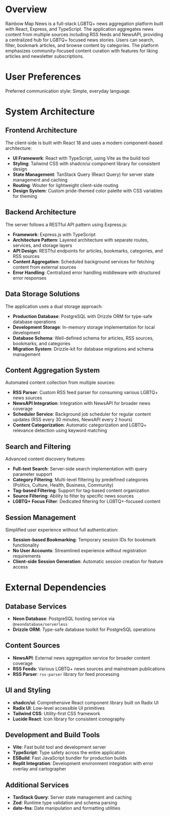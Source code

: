 # Overview

Rainbow Map News is a full-stack LGBTQ+ news aggregation platform built with React, Express, and TypeScript. The application aggregates news content from multiple sources including RSS feeds and NewsAPI, providing a centralized hub for LGBTQ+ focused news stories. Users can search, filter, bookmark articles, and browse content by categories. The platform emphasizes community-focused content curation with features for liking articles and newsletter subscriptions.

# User Preferences

Preferred communication style: Simple, everyday language.

# System Architecture

## Frontend Architecture

The client-side is built with React 18 and uses a modern component-based architecture:

- **UI Framework**: React with TypeScript, using Vite as the build tool
- **Styling**: Tailwind CSS with shadcn/ui component library for consistent design
- **State Management**: TanStack Query (React Query) for server state management and caching
- **Routing**: Wouter for lightweight client-side routing
- **Design System**: Custom pride-themed color palette with CSS variables for theming

## Backend Architecture

The server follows a RESTful API pattern using Express.js:

- **Framework**: Express.js with TypeScript
- **Architecture Pattern**: Layered architecture with separate routes, services, and storage layers
- **API Design**: RESTful endpoints for articles, bookmarks, categories, and RSS sources
- **Content Aggregation**: Scheduled background services for fetching content from external sources
- **Error Handling**: Centralized error handling middleware with structured error responses

## Data Storage Solutions

The application uses a dual storage approach:

- **Production Database**: PostgreSQL with Drizzle ORM for type-safe database operations
- **Development Storage**: In-memory storage implementation for local development
- **Database Schema**: Well-defined schema for articles, RSS sources, bookmarks, and categories
- **Migration System**: Drizzle-kit for database migrations and schema management

## Content Aggregation System

Automated content collection from multiple sources:

- **RSS Parser**: Custom RSS feed parser for consuming various LGBTQ+ news sources
- **NewsAPI Integration**: Integration with NewsAPI for broader news coverage
- **Scheduler Service**: Background job scheduler for regular content updates (RSS every 30 minutes, NewsAPI every 2 hours)
- **Content Categorization**: Automatic categorization and LGBTQ+ relevance detection using keyword matching

## Search and Filtering

Advanced content discovery features:

- **Full-text Search**: Server-side search implementation with query parameter support
- **Category Filtering**: Multi-level filtering by predefined categories (Politics, Culture, Health, Business, Community)
- **Tag-based Filtering**: Support for tag-based content organization
- **Source Filtering**: Ability to filter by specific news sources
- **LGBTQ+ Focus Filter**: Dedicated filtering for LGBTQ+-focused content

## Session Management

Simplified user experience without full authentication:

- **Session-based Bookmarking**: Temporary session IDs for bookmark functionality
- **No User Accounts**: Streamlined experience without registration requirements
- **Client-side Session Generation**: Automatic session creation for feature access

# External Dependencies

## Database Services
- **Neon Database**: PostgreSQL hosting service via `@neondatabase/serverless`
- **Drizzle ORM**: Type-safe database toolkit for PostgreSQL operations

## Content Sources
- **NewsAPI**: External news aggregation service for broader content coverage
- **RSS Feeds**: Various LGBTQ+ news sources and mainstream publications
- **RSS Parser**: `rss-parser` library for feed processing

## UI and Styling
- **shadcn/ui**: Comprehensive React component library built on Radix UI
- **Radix UI**: Low-level accessible UI primitives
- **Tailwind CSS**: Utility-first CSS framework
- **Lucide React**: Icon library for consistent iconography

## Development and Build Tools
- **Vite**: Fast build tool and development server
- **TypeScript**: Type safety across the entire application
- **ESBuild**: Fast JavaScript bundler for production builds
- **Replit Integration**: Development environment integration with error overlay and cartographer

## Additional Services
- **TanStack Query**: Server state management and caching
- **Zod**: Runtime type validation and schema parsing
- **date-fns**: Date manipulation and formatting utilities